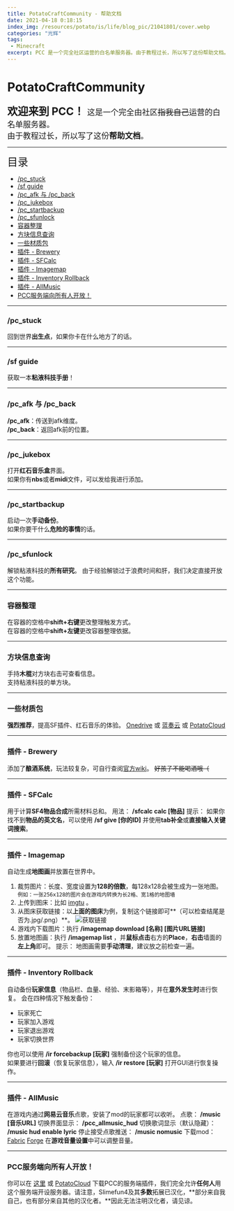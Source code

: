 ```yaml
---
title: PotatoCraftCommunity - 帮助文档
date: 2021-04-18 0:18:15
index_img: /resources/potato/is/life/blog_pic/21041801/cover.webp
categories: "光辉"
tags:
 - Minecraft
excerpt: PCC 是一个完全社区运营的白名单服务器。由于教程过长，所以写了这份帮助文档。
---
```

# PotatoCraftCommunity
<font size=5>**欢迎来到 PCC！**  </font>
<font size=4>这是一个完全由社区~~指我自己~~运营的白名单服务器。  
由于教程过长，所以写了这份**帮助文档**。</font>  
***
<font size=5>目录</font>
- [/pc_stuck](#/pc_stuck)
- [/sf guide](#/sf_guide)
- [/pc_afk 与 /pc_back](#/pc_afk_与_/pc_back)
- [/pc_jukebox](#/pc_jukebox)
- [/pc_startbackup](#/pc_startbackup)
- [/pc_sfunlock](#/pc_sfunlock)
- [容器整理](#容器整理)
- [方块信息查询](#方块信息查询)
- [一些材质包](#一些材质包)
- [插件 - Brewery](#插件_-_Brewery)
- [插件 - SFCalc](#插件_-_SFCalc)
- [插件 - Imagemap](#插件_-_Imagemap)
- [插件 - Inventory Rollback](#插件_-_Inventory_Rollback)
- [插件 - AllMusic](#插件_-_AllMusic)
- [PCC服务端向所有人开放！](#PCC服务端向所有人开放！)
***
<span id="/pc_stuck"></span>
### /pc_stuck
回到世界**出生点**，如果你卡在什么地方了的话。  
***
<span id="/sf_guide"></span>
### /sf guide
获取一本**粘液科技手册**！  
***
<span id="/pc_afk_与_/pc_back"></span>
### /pc_afk 与 /pc_back
**/pc_afk**：传送到afk维度。  
**/pc_back**：返回afk前的位置。  
***
<span id="/pc_jukebox"></span>
### /pc_jukebox
打开**红石音乐盒**界面。  
如果你有**nbs**或者**midi**文件，可以发给我进行添加。  
***
<span id="/pc_startbackup"></span>
### /pc_startbackup
启动一次**手动备份**。  
如果你要干什么**危险的事情**的话。  
***
<span id="/pc_sfunlock"></span>
### /pc_sfunlock
解锁粘液科技的**所有研究**。
由于经验解锁过于浪费时间和肝，我们决定直接开放这个功能。
***
<span id="容器整理"></span>
### 容器整理
在容器的空格中**shift+右键**更改整理触发方式。  
在容器的空格中**shift+左键**更改容器整理依据。  

***
<span id="方块信息查询"></span>
### 方块信息查询
手持**木棍**对方块右击可查看信息。  
支持粘液科技的单方块。  
***
<span id="一些材质包"></span>
### 一些材质包
**强烈推荐**，提高SF插件、红石音乐的体验。 [Onedrive](https://1drv.ms/u/s!AqOs8f_MzRh_lArD9J7Z3txY4nc9?e=ypBUD5) 或 [蓝奏云](https://lanzoui.com/imWx4o8ip5a) 或 [PotatoCloud](https://cloud.akyuu.cn/s/l4Uk)
***
<span id="插件_-_Brewery"></span>
### 插件 - Brewery
添加了**酿酒系统**，玩法较复杂，可自行查阅[官方wiki](https://github.com/DieReicheErethons/Brewery/wiki)。
~~好孩子不能喝酒哦（~~

***
<span id="插件_-_SFCalc"></span>

### 插件 - SFCalc
用于计算**SF4物品合成**所需材料总和。
用法： **/sfcalc calc [物品]**
提示： 如果你找不到**物品的英文名**，可以使用 **/sf give [你的ID]** 并使用**tab补全**或**直接输入关键词搜索**。

***

<span id="插件_-_Imagemap"></span>

### 插件 - Imagemap

自动生成**地图画**并放置在世界中。
1. 裁剪图片：长度、宽度设置为**128的倍数**，每128x128会被生成为一张地图。
`例如：一张256x128的图片会在游戏内转换为长2格、宽1格的地图墙`
2. 上传到图床：比如 [imgtu](https://imgtu.com/) 。
3. 从图床获取链接：以**上面的图床**为例，复制这个链接即可**（可以检查结尾是否为.jpg/.png）**。
![获取链接](/resources/potato/is/life/blog_pic/21041801/imgurl.webp)
4. 游戏内下载图片：执行 **/imagemap download [名称] [图片URL链接]**
5. 放置地图画：执行 **/imagemap list** ，并**鼠标点击**右方的**Place**，**右击**墙面的**左上角**即可。
提示： 地图画需要**手动清理**，建议放之前检查一遍。

***

<span id="插件_-_Inventory_Rollback"></span>

### 插件 - Inventory Rollback

自动备份**玩家信息**（物品栏、血量、经验、末影箱等），并在**意外发生时**进行恢复。
会在四种情况下触发备份：
   - 玩家死亡
   - 玩家加入游戏
   - 玩家退出游戏
   - 玩家切换世界

你也可以使用 **/ir forcebackup [玩家]** 强制备份这个玩家的信息。  
如果要进行**回滚**（恢复玩家信息），输入 **/ir restore [玩家]** 打开GUI进行恢复操作。

***

<span id="插件_-_AllMusic"></span>

### 插件 - AllMusic

在游戏内通过**网易云音乐**点歌，安装了mod的玩家都可以收听。
点歌： **/music [音乐URL]**
切换界面显示： **/pcc_allmusic_hud**
切换歌词显示（默认隐藏）： **/music hud enable lyric**
停止接受点歌推送： **/music nomusic**
下载mod：[Fabric](https://wwe.lanzoui.com/iTIWNqqbp8b) [Forge](https://wwe.lanzoui.com/iaK6zqqbp9c)
在**游戏音量设置**中可以调整音量。

***

<span id="PCC服务端向所有人开放！"></span>

### PCC服务端向所有人开放！

你可以在 [这里](https://wwe.lanzoui.com/iSlnsqq8muh) 或 [PotatoCloud](https://cloud.akyuu.cn/s/5WTE) 下载PCC的服务端插件，我们完全允许**任何人**用这个服务端开设服务器。请注意，Slimefun4及其**多数**拓展已汉化，**部分来自我自己，也有部分来自其他的汉化者。**因此无法注明汉化者，请见谅。

